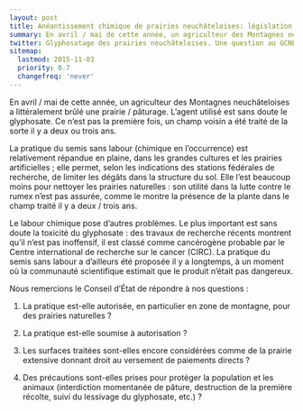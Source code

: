 ```yaml
---
layout: post
title: Anéantissement chimique de prairies neuchâteloises: législation et la pratique
summary: En avril / mai de cette année, un agriculteur des Montagnes neuchâteloises a littéralement brûlé une prairie/pâturage. L’agent utilisé est sans doute le glyphosate.
twitter: Glyphosatage des prairies neuchâteloises. Une question au GCNE.
sitemap:
  lastmod: 2015-11-03
  priority: 0.7
  changefreq: 'never'
---
```


En avril / mai de cette année, un agriculteur des Montagnes neuchâteloises a littéralement brûlé une prairie /
pâturage. L’agent utilisé est sans doute le glyphosate. Ce n’est pas la première fois, un champ voisin a été traité
de la sorte il y a deux ou trois ans.

La pratique du semis sans labour (chimique en l’occurrence) est relativement répandue en plaine, dans les
grandes cultures et les prairies artificielles ; elle permet, selon les indications des stations fédérales de
recherche, de limiter les dégâts dans la structure du sol. Elle l’est beaucoup moins pour nettoyer les prairies
naturelles : son utilité dans la lutte contre le rumex n’est pas assurée, comme le montre la présence de la plante
dans le champ traité il y a deux / trois ans.

Le labour chimique pose d’autres problèmes. Le plus important est sans doute la toxicité du glyphosate : des
travaux de recherche récents montrent qu’il n’est pas inoffensif, il est classé comme cancérogène probable par
le Centre international de recherche sur le cancer (CIRC). La pratique du semis sans labour a d’ailleurs été
proposée il y a longtemps, à un moment où la communauté scientifique estimait que le produit n’était pas
dangereux.

Nous remercions le Conseil d’État de répondre à nos questions :

1. La pratique est-elle autorisée, en particulier en zone de montagne, pour des prairies naturelles ?

2. La pratique est-elle soumise à autorisation ?

3. Les surfaces traitées sont-elles encore considérées comme de la prairie extensive donnant droit au
versement de paiements directs ?

4. Des précautions sont-elles prises pour protéger la population et les animaux (interdiction momentanée de
pâture, destruction de la première récolte, suivi du lessivage du glyphosate, etc.) ?
